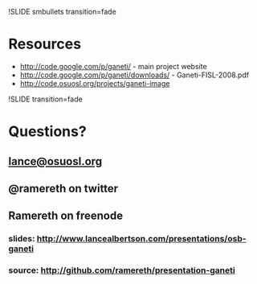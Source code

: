 !SLIDE smbullets transition=fade

# Resources #

* http://code.google.com/p/ganeti/ - main project website
* http://code.google.com/p/ganeti/downloads/ - Ganeti-FISL-2008.pdf
* http://code.osuosl.org/projects/ganeti-image

!SLIDE transition=fade

# Questions? #
## lance@osuosl.org ##
## @ramereth on twitter ##
## Ramereth on freenode ##

### slides: http://www.lancealbertson.com/presentations/osb-ganeti ###
### source: http://github.com/ramereth/presentation-ganeti ###
